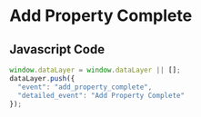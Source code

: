 # Add Property Complete

### 

## Javascript Code
```js
window.dataLayer = window.dataLayer || [];
dataLayer.push({
  "event": "add_property_complete",
  "detailed_event": "Add Property Complete"
});
```








